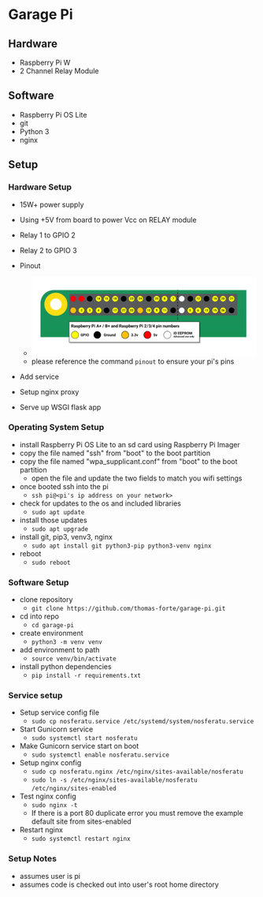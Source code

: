 # Garage Pi

## Hardware

- Raspberry Pi W
- 2 Channel Relay Module

## Software

- Raspberry Pi OS Lite
- git
- Python 3
- nginx

## Setup

### Hardware Setup

- 15W+ power supply
- Using +5V from board to power Vcc on  RELAY module
- Relay 1 to GPIO 2
- Relay 2 to GPIO 3
- Pinout
  - ![image of pi zero pins](https://github.com/thomas-forte/nosferatu/blob/master/docs/raspberry%20pi%20gpio.png?raw=true)
  - please reference the command `pinout` to ensure your pi's pins

- Add service
- Setup nginx proxy
- Serve up WSGI flask app

### Operating System Setup

- install Raspberry Pi OS Lite to an sd card using Raspberry Pi Imager
- copy the file named "ssh" from "boot" to the boot partition
- copy the file named "wpa_supplicant.conf" from "boot" to the boot partition
  - open the file and update the two fields to match you wifi settings
- once booted ssh into the pi
  - `ssh pi@<pi's ip address on your network>`
- check for updates to the os and included libraries
  - `sudo apt update`
- install those updates
  - `sudo apt upgrade`
- install git, pip3, venv3, nginx
  - `sudo apt install git python3-pip python3-venv nginx`
- reboot
  - `sudo reboot`

### Software Setup

- clone repository
  - `git clone https://github.com/thomas-forte/garage-pi.git`
- cd into repo
  - `cd garage-pi`
- create environment
  - `python3 -m venv venv`
- add environment to path
  - `source venv/bin/activate`
- install python dependencies
  - `pip install -r requirements.txt`

### Service setup

- Setup service config file
  - `sudo cp nosferatu.service /etc/systemd/system/nosferatu.service`
- Start Gunicorn service
  - `sudo systemctl start nosferatu`
- Make Gunicorn service start on boot
  - `sudo systemctl enable nosferatu.service`
- Setup nginx config
  - `sudo cp nosferatu.nginx /etc/nginx/sites-available/nosferatu`
  - `sudo ln -s /etc/nginx/sites-available/nosferatu /etc/nginx/sites-enabled`
- Test nginx config
  - `sudo nginx -t`
  - If there is a port 80 duplicate error you must remove the example default site from sites-enabled
- Restart nginx
  - `sudo systemctl restart nginx`

### Setup Notes

- assumes user is pi
- assumes code is checked out into user's root home directory
